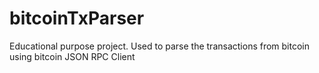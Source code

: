 # bitcoinTxParser
Educational purpose project. Used to parse the transactions from bitcoin using bitcoin JSON RPC Client
